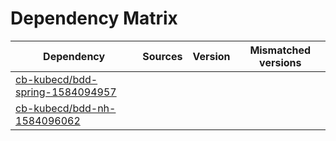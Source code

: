 # Dependency Matrix

Dependency | Sources | Version | Mismatched versions
---------- | ------- | ------- | -------------------
[cb-kubecd/bdd-spring-1584094957](https://github.com/cb-kubecd/bdd-spring-1584094957.git) |  | []() | 
[cb-kubecd/bdd-nh-1584096062](https://github.com/cb-kubecd/bdd-nh-1584096062.git) |  | []() | 
